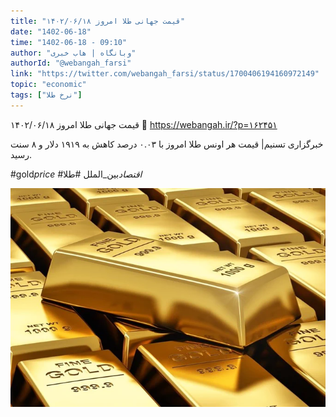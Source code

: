 ```yaml
---
title: "قیمت جهانی طلا امروز ۱۴۰۲/۰۶/۱۸"
date: "1402-06-18"
time: "1402-06-18 - 09:10"
author: "وبانگاه | هاب خبری"
authorId: "@webangah_farsi"
link: "https://twitter.com/webangah_farsi/status/1700406194160972149"
topic: "economic"
tags: ["نرخ طلا"]
---
```


قیمت جهانی طلا امروز ۱۴۰۲/۰۶/۱۸
🔗 https://webangah.ir/?p=۱۶۲۴۵۱

خبرگزاری تسنیم| قیمت هر اونس طلا امروز با ۰.۰۳ درصد کاهش به ۱۹۱۹ دلار و ۸ سنت رسید.

#gold*price #اقتصاد*بین_الملل #طلا

![قیمت جهانی طلا امروز ۱۴۰۲/۰۶/۱۸](/posts/economic/gheymat-jahani-tala-18-06-1402.webp)

